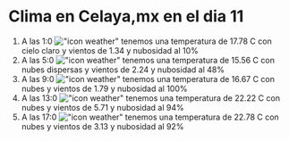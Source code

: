 # Clima en Celaya,mx en el dia 11

1. A las 1:0 !["icon weather"](http://openweathermap.org/img/w/01n.png) tenemos una temperatura de 17.78 C con cielo claro y  vientos de 1.34 y nubosidad al 10%
1. A las 5:0 !["icon weather"](http://openweathermap.org/img/w/03n.png) tenemos una temperatura de 15.56 C con nubes dispersas y  vientos de 2.24 y nubosidad al 48%
1. A las 9:0 !["icon weather"](http://openweathermap.org/img/w/04d.png) tenemos una temperatura de 16.67 C con nubes y  vientos de 1.79 y nubosidad al 100%
1. A las 13:0 !["icon weather"](http://openweathermap.org/img/w/04d.png) tenemos una temperatura de 22.22 C con nubes y  vientos de 5.71 y nubosidad al 94%
1. A las 17:0 !["icon weather"](http://openweathermap.org/img/w/04d.png) tenemos una temperatura de 22.78 C con nubes y  vientos de 3.13 y nubosidad al 92%
